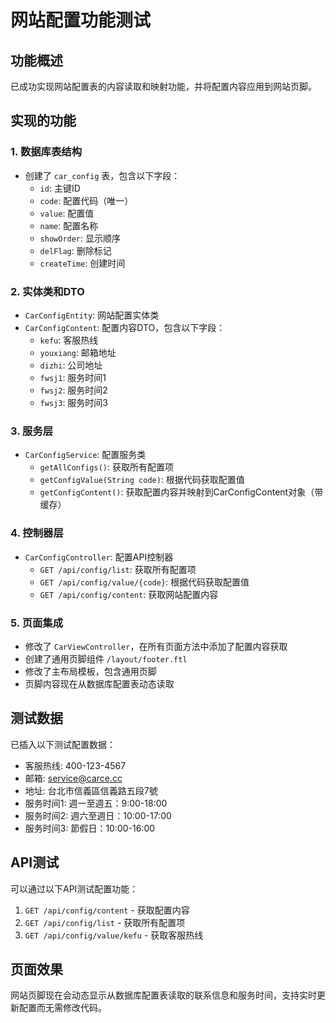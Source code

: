 # 网站配置功能测试

## 功能概述
已成功实现网站配置表的内容读取和映射功能，并将配置内容应用到网站页脚。

## 实现的功能

### 1. 数据库表结构
- 创建了 `car_config` 表，包含以下字段：
  - `id`: 主键ID
  - `code`: 配置代码（唯一）
  - `value`: 配置值
  - `name`: 配置名称
  - `showOrder`: 显示顺序
  - `delFlag`: 删除标记
  - `createTime`: 创建时间

### 2. 实体类和DTO
- `CarConfigEntity`: 网站配置实体类
- `CarConfigContent`: 配置内容DTO，包含以下字段：
  - `kefu`: 客服热线
  - `youxiang`: 邮箱地址
  - `dizhi`: 公司地址
  - `fwsj1`: 服务时间1
  - `fwsj2`: 服务时间2
  - `fwsj3`: 服务时间3

### 3. 服务层
- `CarConfigService`: 配置服务类
  - `getAllConfigs()`: 获取所有配置项
  - `getConfigValue(String code)`: 根据代码获取配置值
  - `getConfigContent()`: 获取配置内容并映射到CarConfigContent对象（带缓存）

### 4. 控制器层
- `CarConfigController`: 配置API控制器
  - `GET /api/config/list`: 获取所有配置项
  - `GET /api/config/value/{code}`: 根据代码获取配置值
  - `GET /api/config/content`: 获取网站配置内容

### 5. 页面集成
- 修改了 `CarViewController`，在所有页面方法中添加了配置内容获取
- 创建了通用页脚组件 `/layout/footer.ftl`
- 修改了主布局模板，包含通用页脚
- 页脚内容现在从数据库配置表动态读取

## 测试数据
已插入以下测试配置数据：
- 客服热线: 400-123-4567
- 邮箱: service@carce.cc
- 地址: 台北市信義區信義路五段7號
- 服务时间1: 週一至週五：9:00-18:00
- 服务时间2: 週六至週日：10:00-17:00
- 服务时间3: 節假日：10:00-16:00

## API测试
可以通过以下API测试配置功能：
1. `GET /api/config/content` - 获取配置内容
2. `GET /api/config/list` - 获取所有配置项
3. `GET /api/config/value/kefu` - 获取客服热线

## 页面效果
网站页脚现在会动态显示从数据库配置表读取的联系信息和服务时间，支持实时更新配置而无需修改代码。
